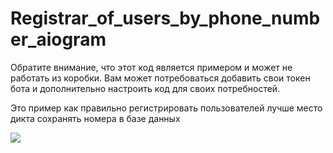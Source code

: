 # Registrar_of_users_by_phone_number_aiogram
Обратите внимание, что этот код является примером и может не работать из коробки. Вам может потребоваться добавить свои токен бота и дополнительно настроить код для своих потребностей.



Это пример как правильно регистрировать пользователей лучше место дикта сохранять номера в базе данных

<img src="https://user-images.githubusercontent.com/101027445/214139107-e55e550c-0d87-490d-ab82-b31d67a7f948.png">
